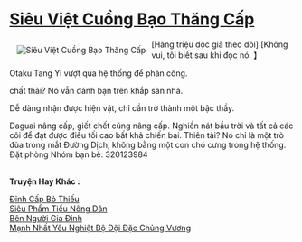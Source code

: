 <a href="https://truyenwiki.net/sieu-viet-cuong-bao-thang-cap.35777/" title="Siêu Việt Cuồng Bạo Thăng Cấp"><h1>Siêu Việt Cuồng Bạo Thăng Cấp</h1></a><div style="display:table"><img align="right" style="float: left; padding: 10px;" src="https://truyenwiki.net/a/img/str/src/35777.jpg" alt="Siêu Việt Cuồng Bạo Thăng Cấp">[Hàng triệu độc giả theo dõi] [Không vui, tôi biết sau khi đọc nó. 】<p></p> Otaku Tang Yi vượt qua hệ thống để phản công.<p></p> chất thải? Nó vẫn đánh bạn trên khắp sàn nhà.<p></p> Dễ dàng nhận được hiện vật, chỉ cần trở thành một bậc thầy.<p></p> Daguai nâng cấp, giết chết cũng nâng cấp. Nghiền nát bầu trời và tất cả các cõi để đạt được điều tối cao bất khả chiến bại. Thiên tài? Nó chỉ là một trò đùa trong mắt Đường Dịch, không bằng một con chó cưng trong hệ thống. Đặt phòng Nhóm bạn bè: 320123984</div><p><br><b>Truyện Hay Khác :</b></p><a href="https://truyenwiki.net/dinh-cap-bo-thieu.36636/" alt="Đỉnh Cấp Bỏ Thiếu">Đỉnh Cấp Bỏ Thiếu</a><br/><a href="https://github.com/nownovels/wikidich/tree/master/truyenhay/35444" alt="Siêu Phẩm Tiểu Nông Dân">Siêu Phẩm Tiểu Nông Dân</a><br/><a href="https://github.com/nownovels/wikidich/tree/master/truyenhay/35643" alt="Bên Người Gia Đinh">Bên Người Gia Đinh</a><br/><a href="https://sangtacviet.wordpress.com/2020/10/22/manh-nhat-yeu-nghiet-bo-doi-dac-chung-vuong/" alt="Mạnh Nhất Yêu Nghiệt Bộ Đội Đặc Chủng Vương">Mạnh Nhất Yêu Nghiệt Bộ Đội Đặc Chủng Vương</a><br/>
